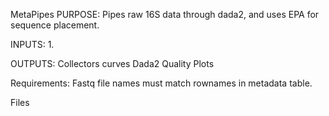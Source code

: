 MetaPipes
PURPOSE: Pipes raw 16S data through dada2, and uses EPA for sequence placement. 

INPUTS:
1. 

OUTPUTS:
Collectors curves
Dada2 Quality Plots

Requirements:
Fastq file names must match rownames in metadata table.

Files
